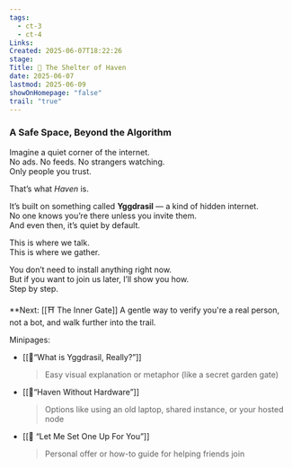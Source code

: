 ```yaml
---
tags:
  - ct-3
  - ct-4
Links: 
Created: 2025-06-07T18:22:26
stage: 
Title: 🏡 The Shelter of Haven
date: 2025-06-07
lastmod: 2025-06-09
showOnHomepage: "false"
trail: "true"
---
```

### A Safe Space, Beyond the Algorithm

Imagine a quiet corner of the internet.  
No ads. No feeds. No strangers watching.  
Only people you trust.

That’s what _Haven_ is.

It’s built on something called **Yggdrasil** — a kind of hidden internet.  
No one knows you’re there unless you invite them.  
And even then, it’s quiet by default.

This is where we talk.  
This is where we gather.

You don’t need to install anything right now.  
But if you want to join us later, I’ll show you how.  
Step by step.

**Next: [[⛩ The Inner Gate]]
A gentle way to verify you're a real person, not a bot, and walk further into the trail.

Minipages:

- [[🌱“What is Yggdrasil, Really?”]]
    
    > Easy visual explanation or metaphor (like a secret garden gate)
    
- [[🧰“Haven Without Hardware”]]
    
    > Options like using an old laptop, shared instance, or your hosted node
    
- [[🫱 “Let Me Set One Up For You”]]
    
    > Personal offer or how-to guide for helping friends join
